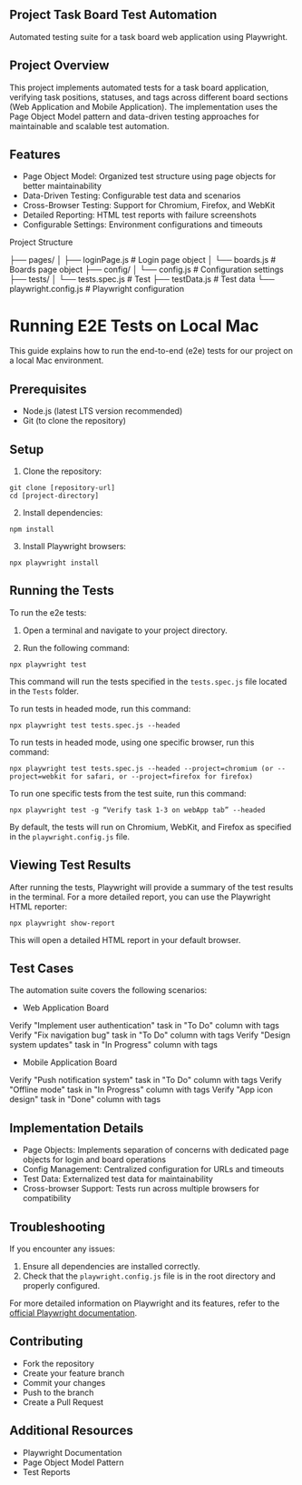 ## Project Task Board Test Automation
Automated testing suite for a task board web application using Playwright.

## Project Overview
This project implements automated tests for a task board application, verifying task positions, statuses, and tags across different board sections (Web Application and Mobile Application). The implementation uses the Page Object Model pattern and data-driven testing approaches for maintainable and scalable test automation.

## Features

- Page Object Model: Organized test structure using page objects for better maintainability
- Data-Driven Testing: Configurable test data and scenarios
- Cross-Browser Testing: Support for Chromium, Firefox, and WebKit
- Detailed Reporting: HTML test reports with failure screenshots
- Configurable Settings: Environment configurations and timeouts

Project Structure

├── pages/
│   ├── loginPage.js       # Login page object
│   └── boards.js          # Boards page object
├── config/
│   └── config.js          # Configuration settings
├── tests/
│   └── tests.spec.js      # Test
├── testData.js            # Test data
└── playwright.config.js   # Playwright configuration


# Running E2E Tests on Local Mac

This guide explains how to run the end-to-end (e2e) tests for our project on a local Mac environment.

## Prerequisites

- Node.js (latest LTS version recommended)
- Git (to clone the repository)

## Setup

1. Clone the repository:
```
git clone [repository-url]
cd [project-directory]
```

2. Install dependencies:
```
npm install
```

3. Install Playwright browsers:
```
npx playwright install
```


## Running the Tests

To run the e2e tests:

1. Open a terminal and navigate to your project directory.

2. Run the following command:

```
npx playwright test
```

This command will run the tests specified in the `tests.spec.js` file located in the `Tests` folder.

To run tests in headed mode, run this command:

```
npx playwright test tests.spec.js --headed
```

To run tests in headed mode, using one specific browser, run this command:

```
npx playwright test tests.spec.js --headed --project=chromium (or --project=webkit for safari, or --project=firefox for firefox)
```

To run one specific tests from the test suite, run this command:

```
npx playwright test -g “Verify task 1-3 on webApp tab” --headed
```

By default, the tests will run on Chromium, WebKit, and Firefox as specified in the `playwright.config.js` file.

## Viewing Test Results

After running the tests, Playwright will provide a summary of the test results in the terminal. For a more detailed report, you can use the Playwright HTML reporter:

```
npx playwright show-report
```

This will open a detailed HTML report in your default browser.

## Test Cases

The automation suite covers the following scenarios:

- Web Application Board

Verify "Implement user authentication" task in "To Do" column with tags
Verify "Fix navigation bug" task in "To Do" column with tags
Verify "Design system updates" task in "In Progress" column with tags

- Mobile Application Board

Verify "Push notification system" task in "To Do" column with tags
Verify "Offline mode" task in "In Progress" column with tags
Verify "App icon design" task in "Done" column with tags

## Implementation Details

- Page Objects: Implements separation of concerns with dedicated page objects for login and board operations
- Config Management: Centralized configuration for URLs and timeouts
- Test Data: Externalized test data for maintainability
- Cross-browser Support: Tests run across multiple browsers for compatibility

## Troubleshooting

If you encounter any issues:

1. Ensure all dependencies are installed correctly.
2. Check that the `playwright.config.js` file is in the root directory and properly configured.

For more detailed information on Playwright and its features, refer to the [official Playwright documentation](https://playwright.dev/docs/intro).


## Contributing

- Fork the repository
- Create your feature branch
- Commit your changes
- Push to the branch
- Create a Pull Request

## Additional Resources

- Playwright Documentation
- Page Object Model Pattern
- Test Reports